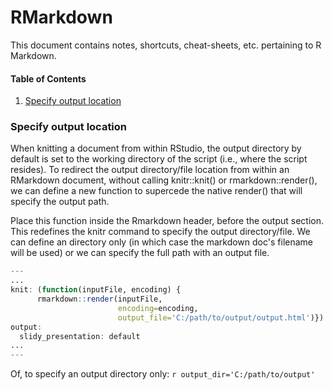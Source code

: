 # RMarkdown

This document contains notes, shortcuts, cheat-sheets, etc. pertaining to R Markdown.

#### Table of Contents
1. [Specify output location](#specify-output-location)

### Specify output location

When knitting a document from within RStudio, the output directory by default is set to the working directory of the script (i.e., where the script resides).
To redirect the output directory/file location from within an RMarkdown document, without calling knitr::knit() or rmarkdown::render(), we can define a new 
function to supercede the native render() that will specify the output path.

Place this function inside the Rmarkdown header, before the output section. This redefines the knitr command to specify the output directory/file. We can define
an directory only (in which case the markdown doc's filename will be used) or we can specify the full path with an output file.

``` r
---
...
knit: (function(inputFile, encoding) { 
      rmarkdown::render(inputFile,
                        encoding=encoding, 
                        output_file='C:/path/to/output/output.html')})
output:
  slidy_presentation: default
...
---
```

Of, to specify an output directory only: ```r output_dir='C:/path/to/output' ```
